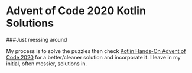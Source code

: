 # Advent of Code 2020 Kotlin Solutions

###Just messing around

My process is to solve the puzzles then check [Kotlin Hands-On Advent of Code 2020](https://github.com/kotlin-hands-on/advent-of-code-2020)
for a better/cleaner solution and incorporate it. I leave in my initial, often messier, solutions in.
